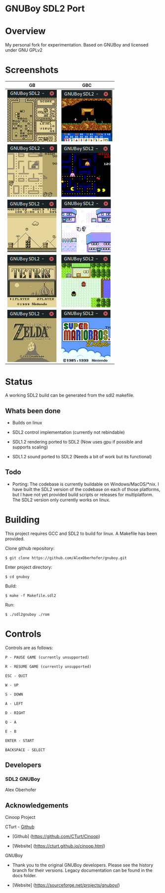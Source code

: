 # GNUBoy SDL2 Port

# Overview 

My personal fork for experimentation. Based on GNUBoy and licensed under GNU GPLv2

# Screenshots

<div align="center">

|  GB | GBC  |
|---|---|
| <img alt="Dr Mario" src="https://github.com/AlexOberhofer/gnuboy/raw/refactor/docs/drmario.PNG"> | <img alt="Lemmings" src="https://github.com/AlexOberhofer/gnuboy/raw/refactor/docs/lemmings.PNG"> |
|<img alt="Ms Pac Man" src="https://github.com/AlexOberhofer/gnuboy/raw/refactor/docs/mspacman.PNG">|<img alt="Pacman" src="https://github.com/AlexOberhofer/gnuboy/raw/refactor/docs/pacman.PNG">| 
|<img alt="Super Mario :amd" src="https://github.com/AlexOberhofer/gnuboy/raw/refactor/docs/supermarioland.PNG">|<img alt="Pokemon Yellow" src="https://github.com/AlexOberhofer/gnuboy/raw/refactor/docs/pkmnyellow.PNG">| 
|   <img alt="Tetris" src="https://github.com/AlexOberhofer/gnuboy/raw/refactor/docs/tetris.PNG">|<img alt="Pokemom Crystal" src="https://github.com/AlexOberhofer/gnuboy/raw/refactor/docs/pkmncrystal.PNG">|
|<img alt="Zelda" src="https://github.com/AlexOberhofer/gnuboy/raw/refactor/docs/zelda.PNG"> |<img alt="Super Mario Deluxe" src="https://github.com/AlexOberhofer/gnuboy/raw/refactor/docs/supermariodeluxe.PNG"> |

</div>

# Status

A working SDL2 build can be generated from the sdl2 makefile. 

## Whats been done

- Builds on linux

- SDL2 control implementation (currently not rebindable)

- SDL1.2 rendering ported to SDL2 (Now uses gpu if possible and supports scaling)

- SDL1.2 sound ported to SDL2 (Needs a bit of work but its functional)


## Todo

- Porting: The codebase is currently buildable on Windows/MacOS/*nix. I have built the SDL2 version of the codebase on each of those platforms, but I have not yet provided build scripts or releases for multiplatform. The SDL2 version only currently works on linux.


# Building

This project requires GCC and SDL2 to build for linux. A Makefile has been provided.

Clone github repository: 

```
$ git clone https://github.com/AlexOberhofer/gnuboy.git
```

Enter project directory:

```
$ cd gnuboy
```

Build:

```
$ make -f Makefile.sdl2
```

Run:

```
$ ./sdl2gnuboy ./rom
```


# Controls

Controls are as follows:

```
P - PAUSE GAME (currently unsupported)
```

```
R - RESUME GAME (currently unsupported)
```

```
ESC - QUIT 
```

```
W - UP
```

```
S - DOWN
```

```
A - LEFT 
```

```
D - RIGHT 
```

```
Q - A
```

```
E - B
```

```
ENTER - START
```

```
BACKSPACE - SELECT
```


## Developers

### SDL2 GNUBoy

Alex Oberhofer

## Acknowledgements

Cinoop Project 

CTurt - [Github](https://github.com/CTurt)

* [Github] (https://github.com/CTurt/Cinoop) 

* [Website] (https://cturt.github.io/cinoop.html)

GNUBoy

* Thank you to the original GNUBoy developers. Please see the history branch for their versions. Legacy documentation can be found in the docs folder.

* [Website] (https://sourceforge.net/projects/gnuboy/)